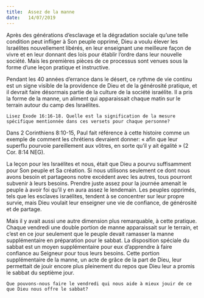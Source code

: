 ```yaml
---
title:  Assez de la manne
date:   14/07/2019
---
```


Après des générations d’esclavage et la dégradation sociale qu’une telle condition peut infliger à Son peuple opprimé, Dieu a voulu élever les Israélites nouvellement libérés, en leur enseignant une meilleure façon de vivre et en leur donnant des lois pour établir l’ordre dans leur nouvelle société. Mais les premières pièces de ce processus sont venues sous la forme d’une leçon pratique et instructive.

Pendant les 40 années d’errance dans le désert, ce rythme de vie continu est un signe visible de la providence de Dieu et de la générosité pratique, et il devrait faire désormais partie de la culture de la société israélite. Il a pris la forme de la manne, un aliment qui apparaissait chaque matin sur le terrain autour du camp des Israélites.

`Lisez Exode 16:16-18. Quelle est la signification de la mesure spécifique mentionnée dans ces versets pour chaque personne?`

Dans 2 Corinthiens 8:10-15, Paul fait référence à cette histoire comme un exemple de comment les chrétiens devraient donner: « afin que leur superflu pourvoie pareillement aux vôtres, en sorte qu’il y ait égalité » (2 Cor. 8:14 NEG).

La leçon pour les Israélites et nous, était que Dieu a pourvu suffisamment pour Son peuple et Sa création. Si nous utilisons seulement ce dont nous avons besoin et partageons notre excédent avec les autres, tous pourront subvenir à leurs besoins. Prendre juste assez pour la journée amenait le peuple à avoir foi qu’il y en aura assez le lendemain. Les peuples opprimés, tels que les esclaves israélites, tendent à se concentrer sur leur propre survie, mais Dieu voulait leur enseigner une vie de confiance, de générosité et de partage.

Mais il y avait aussi une autre dimension plus remarquable, à cette pratique. Chaque vendredi une double portion de manne apparaissait sur le terrain, et c’est en ce jour seulement que le peuple devait ramasser la manne supplémentaire en préparation pour le sabbat. La disposition spéciale du sabbat est un moyen supplémentaire pour eux d’apprendre à faire confiance au Seigneur pour tous leurs besoins. Cette portion supplémentaire de la manne, un acte de grâce de la part de Dieu, leur permettait de jouir encore plus pleinement du repos que Dieu leur a promis le sabbat du septième jour.

`Que pouvons-nous faire le vendredi qui nous aide à mieux jouir de ce que Dieu nous offre le sabbat?` 